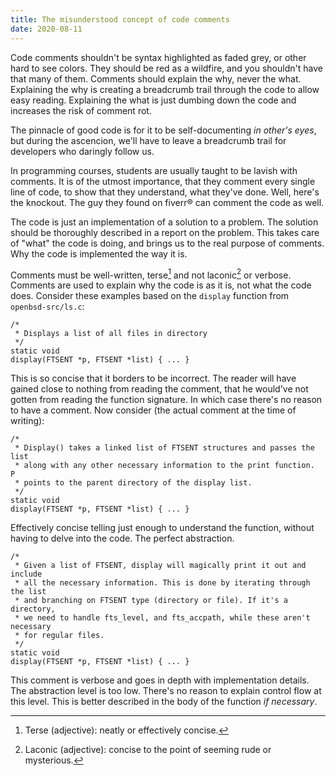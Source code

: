 ```yaml
---
title: The misunderstood concept of code comments
date: 2020-08-11
---
```


Code comments shouldn't be syntax highlighted as faded grey, or other hard to
see colors. They should be red as a wildfire, and you shouldn't have that many
of them. Comments should explain the why, never the what. Explaining the why
is creating a breadcrumb trail through the code to allow easy reading.
Explaining the what is just dumbing down the code and increases the risk of
comment rot.

The pinnacle of good code is for it to be self-documenting *in other's eyes*,
but during the ascencion, we'll have to leave a breadcrumb trail for
developers who daringly follow us. 

<!--more-->

In programming courses, students are usually taught to be lavish with comments.
It is of the utmost importance, that they comment every single line of code, to
show that they understand, what they've done. Well, here's the knockout. The guy
they found on fiverr&reg; can comment the code as well. 

The code is just an implementation of a solution to a problem. The solution
should be thoroughly described in a report on the problem. This takes care of
"what" the code is doing, and brings us to the real purpose of comments. Why
the code is implemented the way it is.

Comments must be well-written, terse[^1] and not laconic[^2] or verbose.
Comments are used to explain why the code is as it is, not what the code does.
Consider these examples based on the `display` function from
`openbsd-src/ls.c`:

[^1]: Terse (adjective): neatly or effectively concise. 
[^2]: Laconic (adjective): concise to the point of seeming rude or mysterious.

```
/*
 * Displays a list of all files in directory
 */
static void
display(FTSENT *p, FTSENT *list) { ... }

```
This is so concise that it borders to be incorrect. The reader will have
gained close to nothing from reading the comment, that he would've not gotten
from reading the function signature. In which case there's no reason to have a
comment. Now consider (the actual comment at the time of writing):
```
/*
 * Display() takes a linked list of FTSENT structures and passes the list
 * along with any other necessary information to the print function.  P
 * points to the parent directory of the display list.
 */
static void
display(FTSENT *p, FTSENT *list) { ... }
```
Effectively concise telling just enough to understand the function, without
having to delve into the code. The perfect abstraction.
```
/*
 * Given a list of FTSENT, display will magically print it out and include
 * all the necessary information. This is done by iterating through the list
 * and branching on FTSENT type (directory or file). If it's a directory,
 * we need to handle fts_level, and fts_accpath, while these aren't necessary
 * for regular files.
 */
static void
display(FTSENT *p, FTSENT *list) { ... }
```
This comment is verbose and goes in depth with implementation details. The
abstraction level is too low. There's no reason to explain control flow at
this level. This is better described in the body of the function *if
necessary*. 
